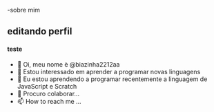 -sobre mim

## editando perfil

#### teste
-   👋 Oi, meu nome è @biazinha2212aa
- 👀 Estou interessado em aprender a programar novas linguagens
- 🌱 Eu estou aprendendo a programar recentemente a linguagem de JavaScript e Scratch
- 💞️ Procuro colaborar...
- 📫 How to reach me ...

<!---
biazinha2212aa/biazinha2212aa is a ✨ special ✨ repository because its `README.md` (this file) appears on your GitHub profile.
You can click the Preview link to take a look at your changes.
--->
